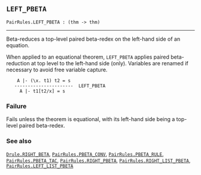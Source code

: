 ## `LEFT_PBETA`

``` hol4
PairRules.LEFT_PBETA : (thm -> thm)
```

------------------------------------------------------------------------

Beta-reduces a top-level paired beta-redex on the left-hand side of an
equation.

When applied to an equational theorem, `LEFT_PBETA` applies paired
beta-reduction at top level to the left-hand side (only). Variables are
renamed if necessary to avoid free variable capture.

``` hol4
    A |- (\x. t1) t2 = s
   ----------------------  LEFT_PBETA
     A |- t1[t2/x] = s
```

### Failure

Fails unless the theorem is equational, with its left-hand side being a
top-level paired beta-redex.

### See also

[`Drule.RIGHT_BETA`](#Drule.RIGHT_BETA),
[`PairRules.PBETA_CONV`](#PairRules.PBETA_CONV),
[`PairRules.PBETA_RULE`](#PairRules.PBETA_RULE),
[`PairRules.PBETA_TAC`](#PairRules.PBETA_TAC),
[`PairRules.RIGHT_PBETA`](#PairRules.RIGHT_PBETA),
[`PairRules.RIGHT_LIST_PBETA`](#PairRules.RIGHT_LIST_PBETA),
[`PairRules.LEFT_LIST_PBETA`](#PairRules.LEFT_LIST_PBETA)
